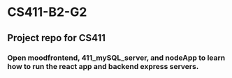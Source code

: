 # CS411-B2-G2
## Project repo for CS411
### Open moodfrontend, 411_mySQL_server, and nodeApp to learn how to run the react app and backend express servers.


